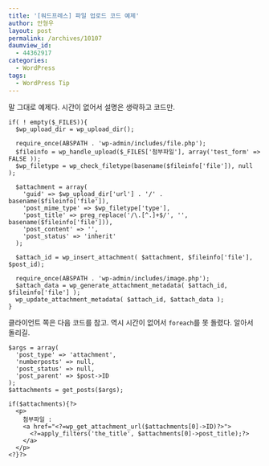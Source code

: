 ```yaml
---
title: '[워드프레스] 파일 업로드 코드 예제'
author: 안형우
layout: post
permalink: /archives/10107
daumview_id:
  - 44362917
categories:
  - WordPress
tags:
  - WordPress Tip
---
```

말 그대로 예제다. 시간이 없어서 설명은 생략하고 코드만.

<pre><code class="php">if( ! empty($_FILES)){
  $wp_upload_dir = wp_upload_dir();

  require_once(ABSPATH . 'wp-admin/includes/file.php');
  $fileinfo = wp_handle_upload($_FILES['첨부파일'], array('test_form' =&gt; FALSE ));
  $wp_filetype = wp_check_filetype(basename($fileinfo['file']), null );

  $attachment = array(
    'guid' =&gt; $wp_upload_dir['url'] . '/' . basename($fileinfo['file']),
    'post_mime_type' =&gt; $wp_filetype['type'],
    'post_title' =&gt; preg_replace('/\.[^.]+$/', '', basename($fileinfo['file'])),
    'post_content' =&gt; '',
    'post_status' =&gt; 'inherit'
  );

  $attach_id = wp_insert_attachment( $attachment, $fileinfo['file'], $post_id);

  require_once(ABSPATH . 'wp-admin/includes/image.php');
  $attach_data = wp_generate_attachment_metadata( $attach_id, $fileinfo['file'] );
  wp_update_attachment_metadata( $attach_id, $attach_data );
}</code></pre>

클라이언트 쪽은 다음 코드를 참고. 역시 시간이 없어서 `foreach`를 못 돌렸다. 알아서 돌리길.

<pre><code class="php">$args = array(
  'post_type' =&gt; 'attachment',
  'numberposts' =&gt; null,
  'post_status' =&gt; null,
  'post_parent' =&gt; $post-&gt;ID
);
$attachments = get_posts($args);

if($attachments){?&gt;
  &lt;p&gt;
    첨부파일 :
    &lt;a href="&lt;?=wp_get_attachment_url($attachments[0]-&gt;ID)?&gt;"&gt;
      &lt;?=apply_filters('the_title', $attachments[0]-&gt;post_title);?&gt;
    &lt;/a&gt;
  &lt;/p&gt;
&lt;?}?&gt;</code></pre>